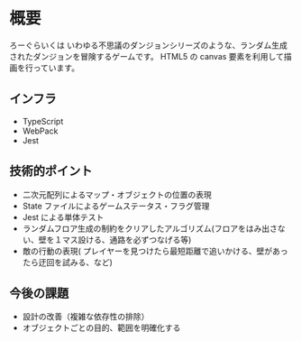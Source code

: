 # 概要

ろーぐらいくは いわゆる不思議のダンジョンシリーズのような、ランダム生成されたダンジョンを冒険するゲームです。
HTML5 の canvas 要素を利用して描画を行っています。

## インフラ

- TypeScript
- WebPack
- Jest

## 技術的ポイント

- 二次元配列によるマップ・オブジェクトの位置の表現
- State ファイルによるゲームステータス・フラグ管理
- Jest による単体テスト
- ランダムフロア生成の制約をクリアしたアルゴリズム(フロアをはみ出さない、壁を１マス設ける、通路を必ずつなげる等)
- 敵の行動の表現( プレイヤーを見つけたら最短距離で追いかける、壁があったら迂回を試みる、など)

## 今後の課題

- 設計の改善（複雑な依存性の排除）
- オブジェクトごとの目的、範囲を明確化する
